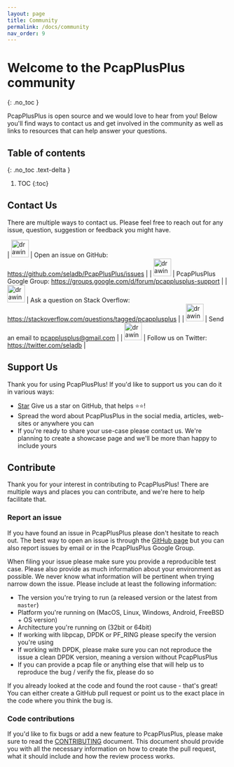 ```yaml
---
layout: page
title: Community
permalink: /docs/community
nav_order: 9
---
```


# Welcome to the PcapPlusPlus community
{: .no_toc }

PcapPlusPlus is open source and we would love to hear from you! Below you'll find ways to contact us and get involved in the community as well as links to resources that can help answer your questions.

## Table of contents
{: .no_toc .text-delta }

1. TOC
{:toc}

## Contact Us

There are multiple ways to contact us. Please feel free to reach out for any issue, question, suggestion or feedback you might have.

| [<img src="{{ site.baseurl }}/resources/logo-github.png" alt="drawing" width="40"/>](https://github.com/seladb/PcapPlusPlus/issues) | Open an issue on GitHub: <https://github.com/seladb/PcapPlusPlus/issues> |
| [<img src="{{ site.baseurl }}/resources/logo-google.png" alt="drawing" width="40"/>](https://groups.google.com/d/forum/pcapplusplus-support) | PcapPlusPlus Google Group: <https://groups.google.com/d/forum/pcapplusplus-support> |
| [<img src="{{ site.baseurl }}/resources/Stack_Overflow_icon.png" alt="drawing" width="40"/>](https://stackoverflow.com/questions/tagged/pcapplusplus) | Ask a question on Stack Overflow: <https://stackoverflow.com/questions/tagged/pcapplusplus> |
| [<img src="{{ site.baseurl }}/resources/logo-email.png" alt="drawing" width="40"/>](mailto:pcapplusplus@gmail.com) | Send an email to <pcapplusplus@gmail.com> |
| [<img src="{{ site.baseurl }}/resources/logo-twitter.png" alt="drawing" width="40"/>](https://twitter.com/seladb) | Follow us on Twitter: <https://twitter.com/seladb> |

## Support Us

Thank you for using PcapPlusPlus! If you'd like to support us you can do it in various ways:

- <script async defer src="https://buttons.github.io/buttons.js"></script><a class="github-button" href="https://github.com/seladb/pcapplusplus" data-icon="octicon-star" data-show-count="true" aria-label="Star seladb/pcapplusplus on GitHub">Star</a> Give us a star on GitHub, that helps ⭐⭐!
- Spread the word about PcapPlusPlus in the social media, articles, web-sites or anywhere you can
- If you're ready to share your use-case please contact us. We're planning to create a showcase page and we'll be more than happy to include yours

## Contribute

Thank you for your interest in contributing to PcapPlusPlus! There are multiple ways and places you can contribute, and we're here to help facilitate that.

### Report an issue

If you have found an issue in PcapPlusPlus please don't hesitate to reach out. The best way to open an issue is through the [GitHub page](https://github.com/seladb/PcapPlusPlus/issues) but you can also report issues by email or in the PcapPlusPlus Google Group.

When filing your issue please make sure you provide a reproducible test case. Please also provide as much information about your environment as possible. We never know what information will be pertinent when trying narrow down the issue. Please include at least the following information:

- The version you're trying to run (a released version or the latest from `master`)
- Platform you're running on (MacOS, Linux, Windows, Android, FreeBSD + OS version)
- Architecture you're running on (32bit or 64bit)
- If working with libpcap, DPDK or PF_RING please specify the version you're using
- If working with DPDK, please make sure you can not reproduce the issue a clean DPDK version, meaning a version without PcapPlusPlus
- If you can provide a pcap file or anything else that will help us to reproduce the bug / verify the fix, please do so

If you already looked at the code and found the root cause - that's great! You can either create a GitHub pull request or point us to the exact place in the code where you think the bug is.

### Code contributions

If you'd like to fix bugs or add a new feature to PcapPlusPlus, please make sure to read the [CONTRIBUTING](https://github.com/seladb/PcapPlusPlus/blob/master/CONTRIBUTING.md) document. This document should provide you with all the necessary information on how to create the pull request, what it should include and how the review process works.
